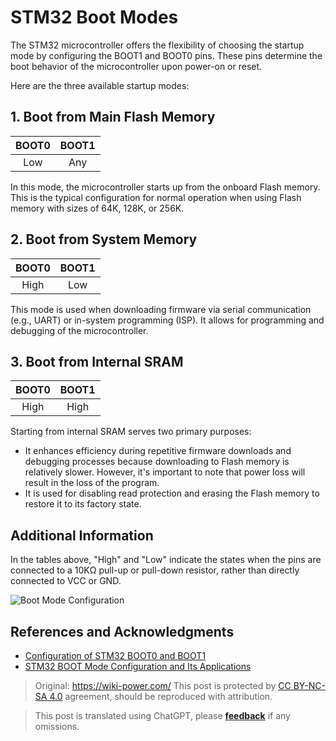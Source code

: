 # STM32 Boot Modes

The STM32 microcontroller offers the flexibility of choosing the startup mode by configuring the BOOT1 and BOOT0 pins. These pins determine the boot behavior of the microcontroller upon power-on or reset.

Here are the three available startup modes:

## 1. Boot from Main Flash Memory

| BOOT0 | BOOT1 |
| :---: | :---: |
|  Low  |  Any  |

In this mode, the microcontroller starts up from the onboard Flash memory. This is the typical configuration for normal operation when using Flash memory with sizes of 64K, 128K, or 256K.

## 2. Boot from System Memory

| BOOT0 | BOOT1 |
| :---: | :---: |
| High  |  Low  |

This mode is used when downloading firmware via serial communication (e.g., UART) or in-system programming (ISP). It allows for programming and debugging of the microcontroller.

## 3. Boot from Internal SRAM

| BOOT0 | BOOT1 |
| :---: | :---: |
| High  | High  |

Starting from internal SRAM serves two primary purposes:

- It enhances efficiency during repetitive firmware downloads and debugging processes because downloading to Flash memory is relatively slower. However, it's important to note that power loss will result in the loss of the program.
- It is used for disabling read protection and erasing the Flash memory to restore it to its factory state.

## Additional Information

In the tables above, "High" and "Low" indicate the states when the pins are connected to a 10KΩ pull-up or pull-down resistor, rather than directly connected to VCC or GND.

![Boot Mode Configuration](https://media.wiki-power.com/img/20200603134417.jpg)

## References and Acknowledgments

- [Configuration of STM32 BOOT0 and BOOT1](https://blog.csdn.net/Creative_Team/article/details/79315876)
- [STM32 BOOT Mode Configuration and Its Applications](https://blog.csdn.net/weixin_34349320/article/details/86231081?utm_medium=distribute.pc_relevant.none-task-blog-BlogCommendFromMachineLearnPai2-1.nonecase&depth_1-utm_source=distribute.pc_relevant.none-task-blog-BlogCommendFromMachineLearnPai2-1.nonecase)

> Original: <https://wiki-power.com/>
> This post is protected by [CC BY-NC-SA 4.0](https://creativecommons.org/licenses/by/4.0/deed.en) agreement, should be reproduced with attribution.

> This post is translated using ChatGPT, please [**feedback**](https://github.com/linyuxuanlin/Wiki_MkDocs/issues/new) if any omissions.
